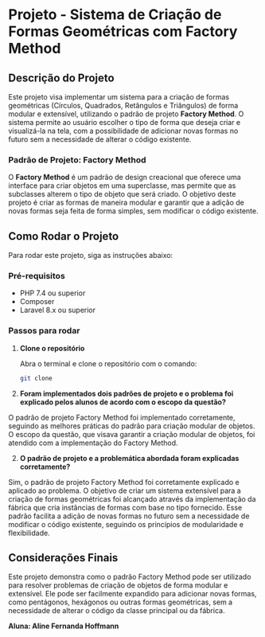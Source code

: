 # Projeto - Sistema de Criação de Formas Geométricas com Factory Method

## Descrição do Projeto

Este projeto visa implementar um sistema para a criação de formas geométricas (Círculos, Quadrados, Retângulos e Triângulos) de forma modular e extensível, utilizando o padrão de projeto **Factory Method**. O sistema permite ao usuário escolher o tipo de forma que deseja criar e visualizá-la na tela, com a possibilidade de adicionar novas formas no futuro sem a necessidade de alterar o código existente.

### Padrão de Projeto: **Factory Method**

O **Factory Method** é um padrão de design creacional que oferece uma interface para criar objetos em uma superclasse, mas permite que as subclasses alterem o tipo de objeto que será criado. O objetivo deste projeto é criar as formas de maneira modular e garantir que a adição de novas formas seja feita de forma simples, sem modificar o código existente.

## Como Rodar o Projeto

Para rodar este projeto, siga as instruções abaixo:

### Pré-requisitos

- PHP 7.4 ou superior
- Composer
- Laravel 8.x ou superior

### Passos para rodar

1. **Clone o repositório**

   Abra o terminal e clone o repositório com o comando:

   ```bash
   git clone 
   ```




1. **Foram implementados dois padrões de projeto e o problema foi explicado pelos alunos de acordo com o escopo da questão?**

O padrão de projeto Factory Method foi implementado corretamente, seguindo as melhores práticas do padrão para criação modular de objetos. O escopo da questão, que visava garantir a criação modular de objetos, foi atendido com a implementação do Factory Method.

2. **O padrão de projeto e a problemática abordada foram explicadas corretamente?**

Sim, o padrão de projeto Factory Method foi corretamente explicado e aplicado ao problema. O objetivo de criar um sistema extensível para a criação de formas geométricas foi alcançado através da implementação da fábrica que cria instâncias de formas com base no tipo fornecido. Esse padrão facilita a adição de novas formas no futuro sem a necessidade de modificar o código existente, seguindo os princípios de modularidade e flexibilidade.


## Considerações Finais

Este projeto demonstra como o padrão Factory Method pode ser utilizado para resolver problemas de criação de objetos de forma modular e extensível. Ele pode ser facilmente expandido para adicionar novas formas, como pentágonos, hexágonos ou outras formas geométricas, sem a necessidade de alterar o código da classe principal ou da fábrica.


**Aluna: Aline Fernanda Hoffmann**